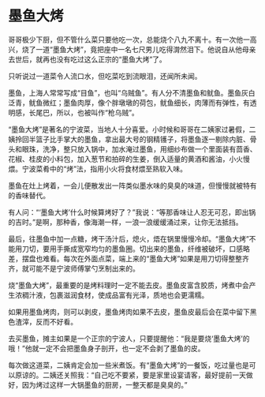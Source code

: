 # 墨鱼大烤

哥哥极少下厨，但不管什么菜只要他吃一次，总能烧个八九不离十。有一次他一高兴，烧了一道“墨鱼大烤”，竟把座中一名七尺男儿吃得潸然泪下。他说自从他母亲去世后，就再也没有吃过这么正宗的“墨鱼大烤”了。 

只听说过一道菜令人流口水，但吃菜吃到流眼泪，还闻所未闻。 

墨鱼，上海人常常写成“目鱼”，也叫“乌贼鱼”。有人分不清墨鱼和鱿鱼。墨鱼灰白泛青，鱿鱼微红；墨鱼肉厚，像个胖墩墩的荷包，鱿鱼细长，肉薄而有弹性，有透明感，长尾巴，所以，也被叫作“枪乌贼”。 

“墨鱼大烤”是著名的宁波菜，当地人十分喜爱。小时候和哥哥在二姨家过暑假，二姨拎回半篮子比手掌大的墨鱼，拿出最大号的钢精镬子，将墨鱼逐一剔除内脏、骨头和眼珠，洗净，整只放入锅中，加水淹过墨鱼，用细纱布做一个里面装有茴香、花椒、桂皮的小料包，加入葱节和拍碎的生姜，倒入适量的黄酒和酱油，小火慢煨。宁波菜肴中的“烤”法，指用小火将食材煨至熟软入味。 

墨鱼在灶上烤着，一会儿便散发出一阵类似墨水味的臭臭的味道，但慢慢就被特有的香味替代。 

有人问：“‘墨鱼大烤’什么时候算烤好了？”我说：“等那香味让人忍无可忍，即出锅的吉时。”是啊，那种香，像海潮一样，一浪一浪缓缓涌过来，让你无法抵挡。 

最后，往墨鱼中加一点糖，烤干汤汁后，熄火，焐在锅里慢慢冷却。“墨鱼大烤”不能用刀切，要用手撕成宽窄均匀的墨鱼圈。切出来的墨鱼，纤维被破坏，口感略差，摆盘也难看。每次在外面点菜，端上来的“墨鱼大烤”如果是用刀切得整整齐齐，就可能不是宁波师傅掌勺烹制出来的。 

烧“墨鱼大烤”，最重要的是烤料理时一定不能去皮。墨鱼皮富含胶质，烤煮中会产生浓稠汁液，包裹滋润食材，使成品富有光泽，质地也会更濡糯。 

如果用墨鱼烤肉，则可以剥皮，墨鱼烤肉如果不去皮，墨鱼皮最后会在菜中留下黑色渣滓，反而不好看。 

去买墨鱼，摊主如果是一个正宗的宁波人，只要提醒他：“我是要烧‘墨鱼大烤’的哦！”他就一定不会把墨鱼身子剖开，也一定不会剥了墨鱼的皮。 

每次做这道菜，二姨肯定会加一些米煮饭。有“墨鱼大烤”的一餐饭，吃过量也是可以原谅的。二姨还关照我：“自己吃不要紧，要是家里设宴请客，最好提前一天做好，因为烤过这样一大锅墨鱼的厨房，一整天都是臭臭的。”